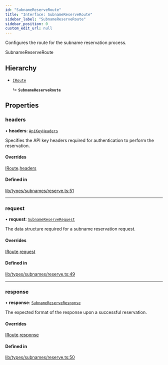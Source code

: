 ```yaml
---
id: "SubnameReserveRoute"
title: "Interface: SubnameReserveRoute"
sidebar_label: "SubnameReserveRoute"
sidebar_position: 0
custom_edit_url: null
---
```


Configures the route for the subname reservation process.

 SubnameReserveRoute

## Hierarchy

- [`IRoute`](IRoute.md)

  ↳ **`SubnameReserveRoute`**

## Properties

### headers

• **headers**: [`ApiKeyHeaders`](ApiKeyHeaders.md)

Specifies the API key headers required for authentication to perform the reservation.

#### Overrides

[IRoute](IRoute.md).[headers](IRoute.md#headers)

#### Defined in

[lib/types/subnames/reserve.ts:51](https://github.com/JustaName-id/JustaName-sdk/blob/4ff9084/packages/@justaname.id/sdk/src/lib/types/subnames/reserve.ts#L51)

___

### request

• **request**: [`SubnameReserveRequest`](SubnameReserveRequest.md)

The data structure required for a subname reservation request.

#### Overrides

[IRoute](IRoute.md).[request](IRoute.md#request)

#### Defined in

[lib/types/subnames/reserve.ts:49](https://github.com/JustaName-id/JustaName-sdk/blob/4ff9084/packages/@justaname.id/sdk/src/lib/types/subnames/reserve.ts#L49)

___

### response

• **response**: [`SubnameReserveResponse`](SubnameReserveResponse.md)

The expected format of the response upon a successful reservation.

#### Overrides

[IRoute](IRoute.md).[response](IRoute.md#response)

#### Defined in

[lib/types/subnames/reserve.ts:50](https://github.com/JustaName-id/JustaName-sdk/blob/4ff9084/packages/@justaname.id/sdk/src/lib/types/subnames/reserve.ts#L50)
